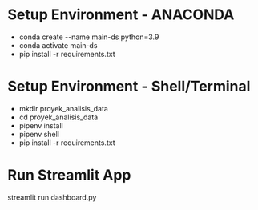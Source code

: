 # Setup Environment - ANACONDA

- conda create --name main-ds python=3.9
- conda activate main-ds
- pip install -r requirements.txt

# Setup Environment - Shell/Terminal

- mkdir proyek_analisis_data
- cd proyek_analisis_data
- pipenv install
- pipenv shell
- pip install -r requirements.txt

# Run Streamlit App

streamlit run dashboard.py
